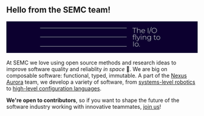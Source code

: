 ## Hello from the SEMC team!

[![The I/O flying to Io](/profile/banner.svg)](https://github.com/semc-labs)

At SEMC we love using open source methods and research ideas to
improve software quality and reliablity *in space* 🌌. We are 
big on composable software: functional, typed, immutable. A part
of the [Nexus Aurora](https://nexusaurora.org/) team, we develop
a variety of software, from [systems-level robotics](https://github.com/semc-labs/mdrs-ssam)
to [high-level configuration languages](https://github.com/semc-labs/Salo).

**We're open to contributors**, so if you want to shape the future
of the software industry working with innovative teammates, [join us](https://discord.gg/uxGFjp65pK)!
